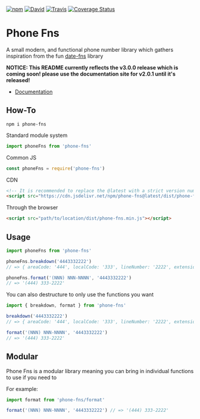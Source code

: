 [![npm](https://img.shields.io/npm/v/phone-fns.svg?style=flat-square)](https://www.npmjs.com/package/phone-fns)
[![David](https://img.shields.io/david/dhershman1/phone-fns.svg?style=flat-square)](https://david-dm.org/dhershman1/phone-fns)
[![Travis](https://img.shields.io/travis/dhershman1/phone-fns.svg?style=flat-square)](https://travis-ci.org/dhershman1/phone-fns)
[![Coverage Status](https://img.shields.io/coveralls/github/dhershman1/phone-fns.svg?style=flat-square)](https://coveralls.io/github/dhershman1/phone-fns?branch=master)

# Phone Fns

A small modern, and functional phone number library which gathers inspiration from the fun [date-fns](https://github.com/date-fns/date-fns) library

**NOTICE: This README currently reflects the v3.0.0 release which is coming soon! please use the documentation site for v2.0.1 until it's released!**

- [Documentation](https://www.dusty.codes/phone-fns)

## How-To

`npm i phone-fns`

Standard module system

```js
import phoneFns from 'phone-fns'
```

Common JS

```js
const phoneFns = require('phone-fns')
```

CDN

```html
<!-- It is recommended to replace the @latest with a strict version number for production -->
<script src="https://cdn.jsdelivr.net/npm/phone-fns@latest/dist/phone-fns.min.js"></script>
```

Through the browser

```html
<script src="path/to/location/dist/phone-fns.min.js"></script>
```

## Usage

```javascript
import phoneFns from 'phone-fns'

phoneFns.breakdown('4443332222')
// => { areaCode: '444', localCode: '333', lineNumber: '2222', extension: '' }

phoneFns.format('(NNN) NNN-NNNN', '4443332222')
// => '(444) 333-2222'
```

You can also destructure to only use the functions you want

```javascript
import { breakdown, format } from 'phone-fns'

breakdown('4443332222')
// => { areaCode: '444', localCode: '333', lineNumber: '2222', extension: '' }

format('(NNN) NNN-NNNN', '4443332222')
// => '(444) 333-2222'
```

## Modular

Phone Fns is a modular library meaning you can bring in individual functions to use if you need to

For example:

```js
import format from 'phone-fns/format'

format('(NNN) NNN-NNNN', '4443332222') // => '(444) 333-2222'
```
